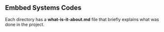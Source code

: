 ## Embbed Systems Codes
Each directory has a **what-is-it-about.md** file that briefly explains what was done in the project.
